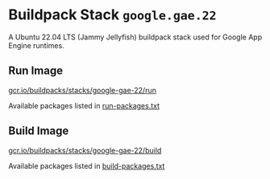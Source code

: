 # Buildpack Stack `google.gae.22`

A Ubuntu 22.04 LTS (Jammy Jellyfish) buildpack stack used for Google App Engine
runtimes.

## Run Image

[gcr.io/buildpacks/stacks/google-gae-22/run](https://gcr.io/buildpacks/stacks/google-gae-22/run)

Available packages listed in [run-packages.txt](./run-packages.txt)

## Build Image

[gcr.io/buildpacks/stacks/google-gae-22/build](https://gcr.io/buildpacks/stacks/google-gae-22/build)

Available packages listed in [build-packages.txt](./build-packages.txt)